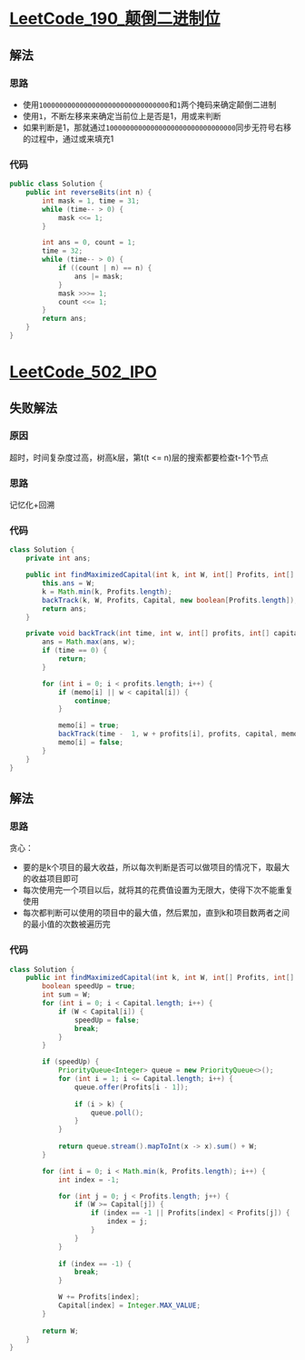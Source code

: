 # [LeetCode_190_颠倒二进制位](https://leetcode-cn.com/problems/reverse-bits/)
## 解法
### 思路
- 使用`10000000000000000000000000000000`和`1`两个掩码来确定颠倒二进制
- 使用`1`，不断左移来来确定当前位上是否是1，用或来判断
- 如果判断是1，那就通过`10000000000000000000000000000000`同步无符号右移的过程中，通过或来填充1
### 代码
```java
public class Solution {
    public int reverseBits(int n) {
        int mask = 1, time = 31;
        while (time-- > 0) {
            mask <<= 1;
        }

        int ans = 0, count = 1;
        time = 32;
        while (time-- > 0) {
            if ((count | n) == n) {
                ans |= mask;
            }
            mask >>>= 1;
            count <<= 1;
        }
        return ans;
    }
}
```
# [LeetCode_502_IPO](https://leetcode-cn.com/problems/ipo/)
## 失败解法
### 原因
超时，时间复杂度过高，树高k层，第t(t <= n)层的搜索都要检查t-1个节点
### 思路
记忆化+回溯
### 代码
```java
class Solution {
    private int ans;

    public int findMaximizedCapital(int k, int W, int[] Profits, int[] Capital) {
        this.ans = W;
        k = Math.min(k, Profits.length);
        backTrack(k, W, Profits, Capital, new boolean[Profits.length]);
        return ans;
    }

    private void backTrack(int time, int w, int[] profits, int[] capital, boolean[] memo) {
        ans = Math.max(ans, w);
        if (time == 0) {
            return;
        }

        for (int i = 0; i < profits.length; i++) {
            if (memo[i] || w < capital[i]) {
                continue;
            }

            memo[i] = true;
            backTrack(time -  1, w + profits[i], profits, capital, memo);
            memo[i] = false;
        }
    }
}
```
## 解法
### 思路
贪心：
- 要的是k个项目的最大收益，所以每次判断是否可以做项目的情况下，取最大的收益项目即可
- 每次使用完一个项目以后，就将其的花费值设置为无限大，使得下次不能重复使用
- 每次都判断可以使用的项目中的最大值，然后累加，直到k和项目数两者之间的最小值的次数被遍历完
### 代码
```java
class Solution {
    public int findMaximizedCapital(int k, int W, int[] Profits, int[] Capital) {
        boolean speedUp = true;
        int sum = W;
        for (int i = 0; i < Capital.length; i++) {
            if (W < Capital[i]) {
                speedUp = false;
                break;
            }
        }

        if (speedUp) {
            PriorityQueue<Integer> queue = new PriorityQueue<>();
            for (int i = 1; i <= Capital.length; i++) {
                queue.offer(Profits[i - 1]);
                
                if (i > k) {
                    queue.poll();
                }
            }
            
            return queue.stream().mapToInt(x -> x).sum() + W;
        }

        for (int i = 0; i < Math.min(k, Profits.length); i++) {
            int index = -1;

            for (int j = 0; j < Profits.length; j++) {
                if (W >= Capital[j]) {
                    if (index == -1 || Profits[index] < Profits[j]) {
                        index = j;
                    }
                }
            }
            
            if (index == -1) {
                break;
            }

            W += Profits[index];
            Capital[index] = Integer.MAX_VALUE;
        }
        
        return W;
    }
}
```
